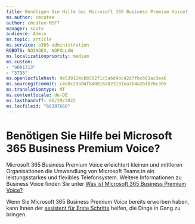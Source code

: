 ```yaml
---
title: Benötigen Sie Hilfe bei Microsoft 365 Business Premium Voice?
ms.author: cmcatee
author: cmcatee-MSFT
manager: scotv
audience: Admin
ms.topic: article
ms.service: o365-administration
ROBOTS: NOINDEX, NOFOLLOW
ms.localizationpriority: medium
ms.custom:
- "9001713"
- "3795"
ms.openlocfilehash: 9e539114cbb562f1c5a6d4bc42d7fbc661ac3ea6
ms.sourcegitcommit: c4e8c29a94f840816a023131ea7b4a2bf876c305
ms.translationtype: MT
ms.contentlocale: de-DE
ms.lasthandoff: 06/29/2022
ms.locfileid: "66387660"
---
```

# <a name="need-help-with-microsoft-365-business-premium-voice"></a>Benötigen Sie Hilfe bei Microsoft 365 Business Premium Voice?

Microsoft 365 Business Premium Voice erleichtert kleinen und mittleren Organisationen die Umwandlung von Microsoft Teams in ein leistungsstarkes und flexibles Telefonsystem. Weitere Informationen zu Business Voice finden Sie unter [Was ist Microsoft 365 Business Premium Voice?](https://docs.microsoft.com/microsoftteams/business-voice/whats-business-voice)

Wenn Sie Microsoft 365 Business Premium Voice bereits erworben haben, kann Ihnen der [assistent für Erste Schritte](https://docs.microsoft.com/microsoftteams/business-voice/use-getting-started-wizard) helfen, die Dinge in Gang zu bringen. 
